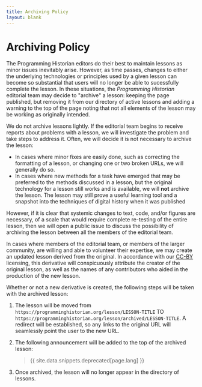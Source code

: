 ```yaml
---
title: Archiving Policy
layout: blank
---
```


# Archiving Policy

The Programming Historian editors do their best to maintain lessons as minor issues inevitably arise. 
However, as time passes, changes to either the underlying technologies or principles used by a given lesson can become so substantial that users will no longer be able to sucessfully complete the lesson.
In these situations, the _Programming Historian_ editorial team may decide to "archive" a lesson: keeping the page published, but removing it from our directory of active lessons and adding a warning to the top of the page noting that not all elements of the lesson may be working as originally intended.

We do not archive lessons lightly.
If the editorial team begins to receive reports about problems with a lesson, we will investigate the problem and take steps to address it.
Often, we will decide it is not necessary to archive the lesson:

- In cases where minor fixes are easily done, such as correcting the formatting of a lesson, or changing one or two broken URLs, we will generally do so.
- In cases where new methods for a task have emerged that may be preferred to the methods discussed in a lesson, but the original technology for a lesson still works and is available, we will **not** archive the lesson. The lesson may still prove a useful learning tool and a snapshot into the techniques of digital history when it was published

However, if it is clear that systemic changes to text, code, and/or figures are necessary, of a scale that would require complete re-testing of the entire lesson, then we will open a public issue to discuss the possibility of archiving the lesson between all the members of the editorial team.

In cases where members of the editorial team, or members of the larger community, are willing and able to volunteer their expertise, we may create an updated lesson derived from the original.
In accordance with our [CC-BY](https://creativecommons.org/licenses/by/4.0/deed.en) licensing, this derivative will conspicuously attribute the creator of the original lesson, as well as the names of any contributors who aided in the production of the new lesson.

Whether or not a new derivative is created, the following steps will be taken with the archived lesson:

1. The lesson will be moved from `https://programminghistorian.org/lesson/LESSON-TITLE` TO `https://programminghistorian.org/lesson/archived/LESSON-TITLE`. A redirect will be established, so any links to the original URL will seamlessly point the user to the new URL.

2. The following announcement will be added to the top of the archived lesson:
    >{{ site.data.snippets.deprecated[page.lang] }}

3. Once archived, the lesson will no longer appear in the directory of lessons.
